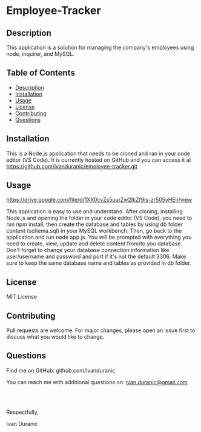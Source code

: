 # Employee-Tracker

## Description

This application is a solution for managing the company's employees using node, inquirer, and MySQL.

## Table of Contents

- [Description](#description)
- [Installation](#installation)
- [Usage](#usage)
- [License](#license)
- [Contributing](#contributing)
- [Questions](#questions)

## Installation

This is a Node.js application that needs to be cloned and ran in your code editor (VS Code). It is currently hosted on GitHub and you can access it at https://github.com/ivanduranic/employee-tracker.git

## Usage

https://drive.google.com/file/d/1XX0cvZs5uurZw2IkZf9is-zr505yHEir/view

This application is easy to use and understand. After cloning, installing Node.js and opening the folder in your code editor (VS Code), you need to run npm install, then create the database and tables by using db folder content (schema.sql) in your MySQL workbench.
Then, go back to the application and run node app.js. You will be prompted with everything you need to create, view, update and delete content from/to you database. Don't forget to change your database connection information like user/username and password and port if it's not the default 3306. Make sure to keep the same database name and tables as provided in db folder.

## License

MIT License

## Contributing

Pull requests are welcome. For major changes, please open an issue first to discuss what you would like to change.

## Questions

Find me on GitHub: github.com/ivanduranic

You can reach me with additional questions on: ivan.duranic@gmail.com

<br><br>

Respectfully,

Ivan Duranic
